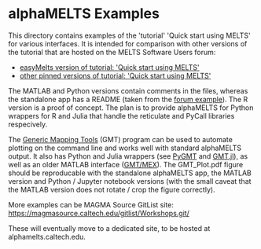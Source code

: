 alphaMELTS Examples
===================

This directory contains examples of the 'tutorial' 'Quick start using MELTS' for various interfaces. It is intended for comparison with other versions of the tutorial that are hosted on the MELTS Software Users forum:

* [easyMelts version of tutorial: 'Quick start using MELTS'](https://magmasource.caltech.edu/forum/index.php/topic,992.0.html)
* [other pinned versions of tutorial: 'Quick start using MELTS'](https://magmasource.caltech.edu/forum/index.php/board,12.0.html)

The MATLAB and Python versions contain comments in the files, whereas the standalone app has a README (taken from the [forum example](https://magmasource.caltech.edu/forum/index.php/topic,975.0.html)). The R version is a proof of concept. The plan is to provide alphaMELTS for Python wrappers for R and Julia that handle the reticulate and PyCall libraries respecively.

The [Generic Mapping Tools](https://www.generic-mapping-tools.org/) (GMT) program can be used to automate plotting on the command line and works well with standard alphaMELTS output. It also has Python and Julia wrappers (see [PyGMT](https://www.pygmt.org/latest/) and [GMT.jl](https://github.com/GenericMappingTools/GMT.jl)), as well as an older MATLAB interface ([GMT/MEX](https://github.com/GenericMappingTools/gmtmex)). The GMT_Plot.pdf figure should be reproducable with the standalone alphaMELTS app, the MATLAB version and Python / Jupyter notebook versions (with the small caveat that the MATLAB version does not rotate / crop the figure correctly).

More examples can be MAGMA Source GitList site: https://magmasource.caltech.edu/gitlist/Workshops.git/

These will eventually move to a dedicated site, to be hosted at alphamelts.caltech.edu.

